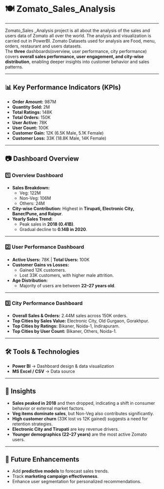 # 🍽️ Zomato_Sales_Analysis
---
Zomato_Sales _Analysis project is all about the analysis of the sales and users data of Zomato all over the world. The analysis and visualization is carried out in PowerBI.
Zomato Datasets used for analysis are Food, menu, orders, restaurant and users datasets.</br>
The **three** dashboards(overview, user performance, city performance) covers **overall sales performance, user engagement, and city-wise distribution**, enabling deeper insights into customer behavior and sales patterns.

---

## 📊 Key Performance Indicators (KPIs)
- **Order Amount:** 987M  
- **Quantity Sold:** 2M  
- **Total Ratings:** 148K  
- **Total Orders:** 150K  
- **User Active:** 78K  
- **User Count:** 100K  
- **Customer Gain:** 12K (6.5K Male, 5.1K Female)  
- **Customer Loss:** 33K (18.8K Male, 14K Female)  

---
## 📷 Dashboard Overview

### 1️⃣ Overview Dashboard
- **Sales Breakdown:**  
  - Veg: 122M  
  - Non-Veg: 106M  
  - Others: 24M  
- **City-wise Contribution:** Highest in **Tirupati, Electronic City, Baner/Pune, and Raipur**.  
- **Yearly Sales Trend:**  
  - Peak sales in **2018 (0.41B)**.  
  - Gradual decline to **0.14B in 2020**.  

---

### 2️⃣ User Performance Dashboard
- **Active Users:** 78K | **Total Users:** 100K  
- **Customer Gains vs Losses:**  
  - Gained 12K customers.  
  - Lost 33K customers, with higher male attrition.  
- **Age Distribution:**  
  - Majority of users are between **22–27 years old**.  

---

### 3️⃣ City Performance Dashboard
- **Overall Sales & Orders:** 2.44M sales across 150K orders.  
- **Top Cities by Sales Value:** Electronic City, Old Gurgaon, Gorakhpur.  
- **Top Cities by Ratings:** Bikaner, Noida-1, Indirapuram.  
- **Top Cities by User Count:** Bikaner, Others, Noida-1.  

---

## 🛠️ Tools & Technologies
- **Power BI** → Dashboard design & data visualization  
- **MS Excel / CSV** → Data source  

---

## 📌 Insights
- **Sales peaked in 2018** and then dropped, indicating a shift in consumer behavior or external market factors.  
- **Veg items dominate sales**, but Non-Veg also contributes significantly.  
- **High customer churn** (33K lost vs 12K gained) suggests a need for retention strategies.  
- **Electronic City and Tirupati** are key revenue drivers.  
- **Younger demographics (22–27 years)** are the most active Zomato users.  

---

## 🚀 Future Enhancements
- Add **predictive models** to forecast sales trends.  
- Track **marketing campaign effectiveness**.  
- Enhance user segmentation for personalized recommendations.




